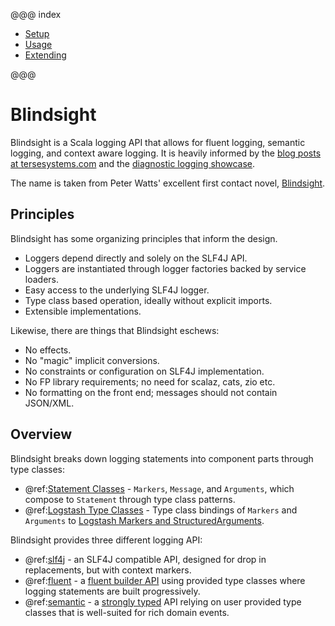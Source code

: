 @@@ index

* [Setup](setup/index.md)
* [Usage](usage/index.md)
* [Extending](extending/index.md)

@@@

# Blindsight

Blindsight is a Scala logging API that allows for fluent logging, semantic logging, and context aware logging.  It is heavily informed by the [blog posts at tersesystems.com](https://tersesystems.com/category/logging/) and the [diagnostic logging showcase](https://github.com/tersesystems/terse-logback-showcase).

The name is taken from Peter Watts' excellent first contact novel, [Blindsight](https://en.wikipedia.org/wiki/Blindsight_\(Watts_novel\)).

## Principles

Blindsight has some organizing principles that inform the design.

* Loggers depend directly and solely on the SLF4J API.
* Loggers are instantiated through logger factories backed by service loaders.
* Easy access to the underlying SLF4J logger.
* Type class based operation, ideally without explicit imports.
* Extensible implementations.

Likewise, there are things that Blindsight eschews:

* No effects. 
* No "magic" implicit conversions.
* No constraints or configuration on SLF4J implementation.
* No FP library requirements; no need for scalaz, cats, zio etc.
* No formatting on the front end; messages should not contain JSON/XML.

## Overview

Blindsight breaks down logging statements into component parts through type classes:

* @ref:[Statement Classes](usage/statements.md) - `Markers`, `Message`, and `Arguments`, which compose to `Statement` through type class patterns.
* @ref:[Logstash Type Classes](usage/logstash.md) - Type class bindings of `Markers` and `Arguments` to [Logstash Markers and StructuredArguments](https://github.com/logstash/logstash-logback-encoder#event-specific-custom-fields).

Blindsight provides three different logging API: 

*  @ref:[slf4j](usage/slf4j.md) - an SLF4J compatible API, designed for drop in replacements, but with context markers.
*  @ref:[fluent](usage/fluent.md) - a [fluent builder API](https://martinfowler.com/bliki/FluentInterface.html) using provided type classes where logging statements are built progressively.
* @ref:[semantic](usage/semantic.md) - a [strongly typed](https://github.com/microsoft/perfview/blob/master/documentation/TraceEvent/TraceEventProgrammersGuide.md#introduction-strongly-typed-semantic-logging) API relying on user provided type classes that is well-suited for rich domain events.
